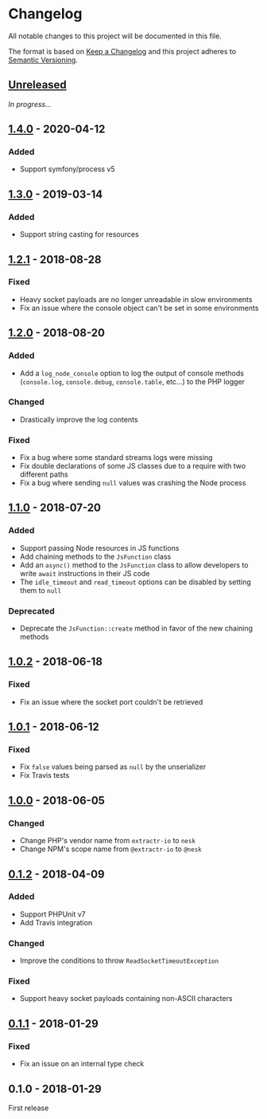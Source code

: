 # Changelog

All notable changes to this project will be documented in this file.

The format is based on [Keep a Changelog](http://keepachangelog.com/en/1.0.0/)
and this project adheres to [Semantic Versioning](http://semver.org/spec/v2.0.0.html).

## [Unreleased]
_In progress…_

## [1.4.0] - 2020-04-12
### Added
- Support symfony/process v5

## [1.3.0] - 2019-03-14
### Added
- Support string casting for resources

## [1.2.1] - 2018-08-28
### Fixed
- Heavy socket payloads are no longer unreadable in slow environments
- Fix an issue where the console object can't be set in some environments

## [1.2.0] - 2018-08-20
### Added
- Add a `log_node_console` option to log the output of console methods (`console.log`, `console.debug`, `console.table`, etc…) to the PHP logger

### Changed
- Drastically improve the log contents

### Fixed
- Fix a bug where some standard streams logs were missing
- Fix double declarations of some JS classes due to a require with two different paths
- Fix a bug where sending `null` values was crashing the Node process

## [1.1.0] - 2018-07-20
### Added
- Support passing Node resources in JS functions
- Add chaining methods to the `JsFunction` class
- Add an `async()` method to the `JsFunction` class to allow developers to write `await` instructions in their JS code
- The `idle_timeout` and `read_timeout` options can be disabled by setting them to `null`

### Deprecated
- Deprecate the `JsFunction::create` method in favor of the new chaining methods

## [1.0.2] - 2018-06-18
### Fixed
- Fix an issue where the socket port couldn't be retrieved

## [1.0.1] - 2018-06-12
### Fixed
- Fix `false` values being parsed as `null` by the unserializer
- Fix Travis tests

## [1.0.0] - 2018-06-05
### Changed
- Change PHP's vendor name from `extractr-io` to `nesk`
- Change NPM's scope name from `@extractr-io` to `@nesk`

## [0.1.2] - 2018-04-09
### Added
- Support PHPUnit v7
- Add Travis integration

### Changed
- Improve the conditions to throw `ReadSocketTimeoutException`

### Fixed
- Support heavy socket payloads containing non-ASCII characters

## [0.1.1] - 2018-01-29
### Fixed
- Fix an issue on an internal type check

## 0.1.0 - 2018-01-29
First release


[Unreleased]: https://github.com/nesk/rialto/compare/1.4.0...HEAD
[1.4.0]: https://github.com/nesk/rialto/compare/1.3.0...1.4.0
[1.3.0]: https://github.com/nesk/rialto/compare/1.2.1...1.3.0
[1.2.1]: https://github.com/nesk/rialto/compare/1.2.0...1.2.1
[1.2.0]: https://github.com/nesk/rialto/compare/1.1.0...1.2.0
[1.1.0]: https://github.com/nesk/rialto/compare/1.0.2...1.1.0
[1.0.2]: https://github.com/nesk/rialto/compare/1.0.1...1.0.2
[1.0.1]: https://github.com/nesk/rialto/compare/1.0.0...1.0.1
[1.0.0]: https://github.com/nesk/rialto/compare/0.1.2...1.0.0
[0.1.2]: https://github.com/nesk/rialto/compare/0.1.1...0.1.2
[0.1.1]: https://github.com/nesk/rialto/compare/0.1.0...0.1.1
